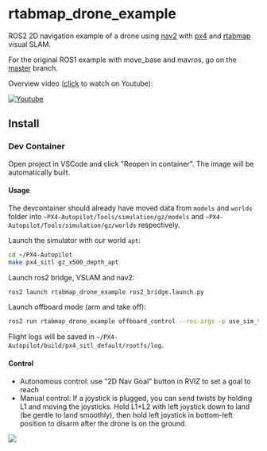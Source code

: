 # rtabmap_drone_example
ROS2 2D navigation example of a drone using [nav2](https://docs.nav2.org/) with [px4](https://github.com/PX4/PX4-Autopilot) and [rtabmap](https://github.com/introlab/rtabmap_ros) visual SLAM. 

For the original ROS1 example with move_base and mavros, go on the [master](https://github.com/matlabbe/rtabmap_drone_example) branch.

Overview video ([click](https://youtu.be/A487ybS7E4E) to watch on Youtube):

[![Youtube](https://i.imgur.com/UKLtD7L.gif)](https://youtu.be/A487ybS7E4E)

## Install

### Dev Container
Open project in VSCode and click "Reopen in container". The image will be automatically built.

#### Usage

The devcontainer should already have moved data from `models` and `worlds` folder into `~PX4-Autopilot/Tools/simulation/gz/models` and `~PX4-Autopilot/Tools/simulation/gz/worlds` respectively.

Launch the simulator with our world `apt`:
```bash
cd ~/PX4-Autopilot
make px4_sitl gz_x500_depth_apt
```

Launch ros2 bridge, VSLAM and nav2:
```bash
ros2 launch rtabmap_drone_example ros2_bridge.launch.py
```

Launch offboard mode (arm and take off):
```bash
ros2 run rtabmap_drone_example offboard_control --ros-args -p use_sim_time:=true
```

Flight logs will be saved in `~/PX4-Autopilot/build/px4_sitl_default/rootfs/log`.


#### Control
 * Autonomous control: use "2D Nav Goal" button in RVIZ to set a goal to reach
 * Manual control: If a joystick is plugged, you can send twists by holding L1 and moving the joysticks. Hold L1+L2 with left joystick down to land (be gentle to land smoothly), then hold left joystick in bottom-left position to disarm after the drone is on the ground.
 

![](https://raw.githubusercontent.com/matlabbe/rtabmap_drone_example/master/doc/example.jpg)



